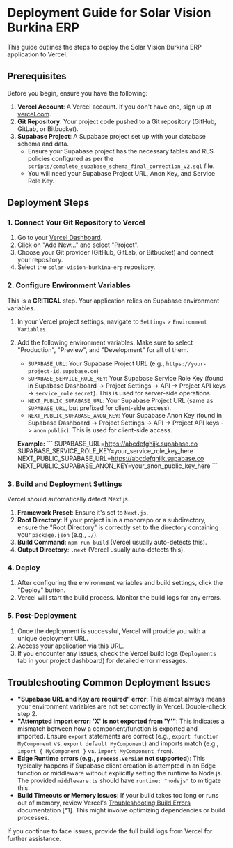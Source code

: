 # Deployment Guide for Solar Vision Burkina ERP

This guide outlines the steps to deploy the Solar Vision Burkina ERP application to Vercel.

## Prerequisites

Before you begin, ensure you have the following:

1.  **Vercel Account**: A Vercel account. If you don't have one, sign up at [vercel.com](https://vercel.com/).
2.  **Git Repository**: Your project code pushed to a Git repository (GitHub, GitLab, or Bitbucket).
3.  **Supabase Project**: A Supabase project set up with your database schema and data.
    *   Ensure your Supabase project has the necessary tables and RLS policies configured as per the `scripts/complete_supabase_schema_final_correction_v2.sql` file.
    *   You will need your Supabase Project URL, Anon Key, and Service Role Key.

## Deployment Steps

### 1. Connect Your Git Repository to Vercel

1.  Go to your [Vercel Dashboard](https://vercel.com/dashboard).
2.  Click on "Add New..." and select "Project".
3.  Choose your Git provider (GitHub, GitLab, or Bitbucket) and connect your repository.
4.  Select the `solar-vision-burkina-erp` repository.

### 2. Configure Environment Variables

This is a **CRITICAL** step. Your application relies on Supabase environment variables.

1.  In your Vercel project settings, navigate to `Settings` > `Environment Variables`.
2.  Add the following environment variables. Make sure to select "Production", "Preview", and "Development" for all of them.

    *   `SUPABASE_URL`: Your Supabase Project URL (e.g., `https://your-project-id.supabase.co`)
    *   `SUPABASE_SERVICE_ROLE_KEY`: Your Supabase Service Role Key (found in Supabase Dashboard -> Project Settings -> API -> Project API keys -> `service_role` `secret`). This is used for server-side operations.
    *   `NEXT_PUBLIC_SUPABASE_URL`: Your Supabase Project URL (same as `SUPABASE_URL`, but prefixed for client-side access).
    *   `NEXT_PUBLIC_SUPABASE_ANON_KEY`: Your Supabase Anon Key (found in Supabase Dashboard -> Project Settings -> API -> Project API keys -> `anon` `public`). This is used for client-side access.

    **Example:**
    \`\`\`
    SUPABASE_URL=https://abcdefghijk.supabase.co
    SUPABASE_SERVICE_ROLE_KEY=your_service_role_key_here
    NEXT_PUBLIC_SUPABASE_URL=https://abcdefghijk.supabase.co
    NEXT_PUBLIC_SUPABASE_ANON_KEY=your_anon_public_key_here
    \`\`\`

### 3. Build and Deployment Settings

Vercel should automatically detect Next.js.

1.  **Framework Preset**: Ensure it's set to `Next.js`.
2.  **Root Directory**: If your project is in a monorepo or a subdirectory, ensure the "Root Directory" is correctly set to the directory containing your `package.json` (e.g., `./`).
3.  **Build Command**: `npm run build` (Vercel usually auto-detects this).
4.  **Output Directory**: `.next` (Vercel usually auto-detects this).

### 4. Deploy

1.  After configuring the environment variables and build settings, click the "Deploy" button.
2.  Vercel will start the build process. Monitor the build logs for any errors.

### 5. Post-Deployment

1.  Once the deployment is successful, Vercel will provide you with a unique deployment URL.
2.  Access your application via this URL.
3.  If you encounter any issues, check the Vercel build logs (`Deployments` tab in your project dashboard) for detailed error messages.

## Troubleshooting Common Deployment Issues

*   **"Supabase URL and Key are required" error**: This almost always means your environment variables are not set correctly in Vercel. Double-check step 2.
*   **"Attempted import error: 'X' is not exported from 'Y'"**: This indicates a mismatch between how a component/function is exported and imported. Ensure `export` statements are correct (e.g., `export function MyComponent` vs. `export default MyComponent`) and imports match (e.g., `import { MyComponent }` vs. `import MyComponent from`).
*   **Edge Runtime errors (e.g., `process.version` not supported)**: This typically happens if Supabase client creation is attempted in an Edge function or middleware without explicitly setting the runtime to Node.js. The provided `middleware.ts` should have `runtime: "nodejs"` to mitigate this.
*   **Build Timeouts or Memory Issues**: If your build takes too long or runs out of memory, review Vercel's [Troubleshooting Build Errors](https://vercel.com/docs/deployments/troubleshoot-a-build) documentation [^1]. This might involve optimizing dependencies or build processes.

If you continue to face issues, provide the full build logs from Vercel for further assistance.
